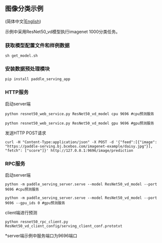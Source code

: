 ## 图像分类示例

(简体中文|[English](./README.md))

示例中采用ResNet50_vd模型执行imagenet 1000分类任务。

### 获取模型配置文件和样例数据
```
sh get_model.sh
```

### 安装数据预处理模块

```
pip install paddle_serving_app
```

### HTTP服务

启动server端
```
python resnet50_web_service.py ResNet50_vd_model cpu 9696 #cpu预测服务
```
```
python resnet50_web_service.py ResNet50_vd_model gpu 9696 #gpu预测服务
```


发送HTTP POST请求
```
curl -H "Content-Type:application/json" -X POST -d '{"feed":[{"image": "https://paddle-serving.bj.bcebos.com/imagenet-example/daisy.jpg"}], "fetch": ["score"]}' http://127.0.0.1:9696/image/prediction
```

### RPC服务

启动server端
```
python -m paddle_serving_server.serve --model ResNet50_vd_model --port 9696 #cpu预测服务
```

```
python -m paddle_serving_server.serve --model ResNet50_vd_model --port 9696 --gpu_ids 0 #gpu预测服务
```

client端进行预测
```
python resnet50_rpc_client.py ResNet50_vd_client_config/serving_client_conf.prototxt
```
*server端示例中服务端口为9696端口
